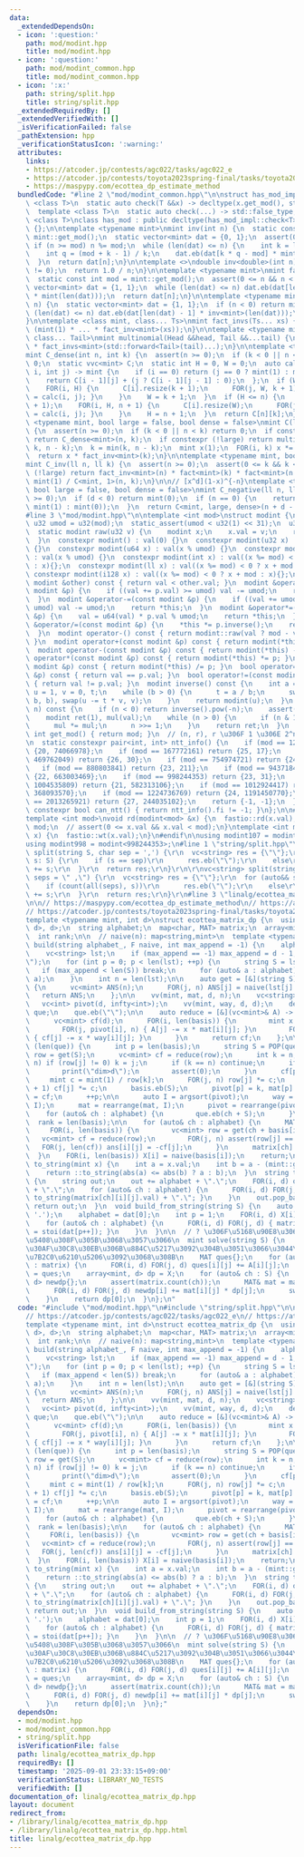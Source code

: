```yaml
---
data:
  _extendedDependsOn:
  - icon: ':question:'
    path: mod/modint.hpp
    title: mod/modint.hpp
  - icon: ':question:'
    path: mod/modint_common.hpp
    title: mod/modint_common.hpp
  - icon: ':x:'
    path: string/split.hpp
    title: string/split.hpp
  _extendedRequiredBy: []
  _extendedVerifiedWith: []
  _isVerificationFailed: false
  _pathExtension: hpp
  _verificationStatusIcon: ':warning:'
  attributes:
    links:
    - https://atcoder.jp/contests/agc022/tasks/agc022_e
    - https://atcoder.jp/contests/toyota2023spring-final/tasks/toyota2023spring_final_f
    - https://maspypy.com/ecottea_dp_estimate_method
  bundledCode: "#line 2 \"mod/modint_common.hpp\"\n\nstruct has_mod_impl {\n  template\
    \ <class T>\n  static auto check(T &&x) -> decltype(x.get_mod(), std::true_type{});\n\
    \  template <class T>\n  static auto check(...) -> std::false_type;\n};\n\ntemplate\
    \ <class T>\nclass has_mod : public decltype(has_mod_impl::check<T>(std::declval<T>()))\
    \ {};\n\ntemplate <typename mint>\nmint inv(int n) {\n  static const int mod =\
    \ mint::get_mod();\n  static vector<mint> dat = {0, 1};\n  assert(0 <= n);\n \
    \ if (n >= mod) n %= mod;\n  while (len(dat) <= n) {\n    int k = len(dat);\n\
    \    int q = (mod + k - 1) / k;\n    dat.eb(dat[k * q - mod] * mint::raw(q));\n\
    \  }\n  return dat[n];\n}\n\ntemplate <>\ndouble inv<double>(int n) {\n  assert(n\
    \ != 0);\n  return 1.0 / n;\n}\n\ntemplate <typename mint>\nmint fact(int n) {\n\
    \  static const int mod = mint::get_mod();\n  assert(0 <= n && n < mod);\n  static\
    \ vector<mint> dat = {1, 1};\n  while (len(dat) <= n) dat.eb(dat[len(dat) - 1]\
    \ * mint(len(dat)));\n  return dat[n];\n}\n\ntemplate <typename mint>\nmint fact_inv(int\
    \ n) {\n  static vector<mint> dat = {1, 1};\n  if (n < 0) return mint(0);\n  while\
    \ (len(dat) <= n) dat.eb(dat[len(dat) - 1] * inv<mint>(len(dat)));\n  return dat[n];\n\
    }\n\ntemplate <class mint, class... Ts>\nmint fact_invs(Ts... xs) {\n  return\
    \ (mint(1) * ... * fact_inv<mint>(xs));\n}\n\ntemplate <typename mint, class Head,\
    \ class... Tail>\nmint multinomial(Head &&head, Tail &&...tail) {\n  return fact<mint>(head)\
    \ * fact_invs<mint>(std::forward<Tail>(tail)...);\n}\n\ntemplate <typename mint>\n\
    mint C_dense(int n, int k) {\n  assert(n >= 0);\n  if (k < 0 || n < k) return\
    \ 0;\n  static vvc<mint> C;\n  static int H = 0, W = 0;\n  auto calc = [&](int\
    \ i, int j) -> mint {\n    if (i == 0) return (j == 0 ? mint(1) : mint(0));\n\
    \    return C[i - 1][j] + (j ? C[i - 1][j - 1] : 0);\n  };\n  if (W <= k) {\n\
    \    FOR(i, H) {\n      C[i].resize(k + 1);\n      FOR(j, W, k + 1) { C[i][j]\
    \ = calc(i, j); }\n    }\n    W = k + 1;\n  }\n  if (H <= n) {\n    C.resize(n\
    \ + 1);\n    FOR(i, H, n + 1) {\n      C[i].resize(W);\n      FOR(j, W) { C[i][j]\
    \ = calc(i, j); }\n    }\n    H = n + 1;\n  }\n  return C[n][k];\n}\n\ntemplate\
    \ <typename mint, bool large = false, bool dense = false>\nmint C(ll n, ll k)\
    \ {\n  assert(n >= 0);\n  if (k < 0 || n < k) return 0;\n  if constexpr (dense)\
    \ return C_dense<mint>(n, k);\n  if constexpr (!large) return multinomial<mint>(n,\
    \ k, n - k);\n  k = min(k, n - k);\n  mint x(1);\n  FOR(i, k) x *= mint(n - i);\n\
    \  return x * fact_inv<mint>(k);\n}\n\ntemplate <typename mint, bool large = false>\n\
    mint C_inv(ll n, ll k) {\n  assert(n >= 0);\n  assert(0 <= k && k <= n);\n  if\
    \ (!large) return fact_inv<mint>(n) * fact<mint>(k) * fact<mint>(n - k);\n  return\
    \ mint(1) / C<mint, 1>(n, k);\n}\n\n// [x^d](1-x)^{-n}\ntemplate <typename mint,\
    \ bool large = false, bool dense = false>\nmint C_negative(ll n, ll d) {\n  assert(n\
    \ >= 0);\n  if (d < 0) return mint(0);\n  if (n == 0) {\n    return (d == 0 ?\
    \ mint(1) : mint(0));\n  }\n  return C<mint, large, dense>(n + d - 1, d);\n}\n\
    #line 3 \"mod/modint.hpp\"\n\ntemplate <int mod>\nstruct modint {\n  static constexpr\
    \ u32 umod = u32(mod);\n  static_assert(umod < u32(1) << 31);\n  u32 val;\n\n\
    \  static modint raw(u32 v) {\n    modint x;\n    x.val = v;\n    return x;\n\
    \  }\n  constexpr modint() : val(0) {}\n  constexpr modint(u32 x) : val(x % umod)\
    \ {}\n  constexpr modint(u64 x) : val(x % umod) {}\n  constexpr modint(u128 x)\
    \ : val(x % umod) {}\n  constexpr modint(int x) : val((x %= mod) < 0 ? x + mod\
    \ : x){};\n  constexpr modint(ll x) : val((x %= mod) < 0 ? x + mod : x){};\n \
    \ constexpr modint(i128 x) : val((x %= mod) < 0 ? x + mod : x){};\n  bool operator<(const\
    \ modint &other) const { return val < other.val; }\n  modint &operator+=(const\
    \ modint &p) {\n    if ((val += p.val) >= umod) val -= umod;\n    return *this;\n\
    \  }\n  modint &operator-=(const modint &p) {\n    if ((val += umod - p.val) >=\
    \ umod) val -= umod;\n    return *this;\n  }\n  modint &operator*=(const modint\
    \ &p) {\n    val = u64(val) * p.val % umod;\n    return *this;\n  }\n  modint\
    \ &operator/=(const modint &p) {\n    *this *= p.inverse();\n    return *this;\n\
    \  }\n  modint operator-() const { return modint::raw(val ? mod - val : u32(0));\
    \ }\n  modint operator+(const modint &p) const { return modint(*this) += p; }\n\
    \  modint operator-(const modint &p) const { return modint(*this) -= p; }\n  modint\
    \ operator*(const modint &p) const { return modint(*this) *= p; }\n  modint operator/(const\
    \ modint &p) const { return modint(*this) /= p; }\n  bool operator==(const modint\
    \ &p) const { return val == p.val; }\n  bool operator!=(const modint &p) const\
    \ { return val != p.val; }\n  modint inverse() const {\n    int a = val, b = mod,\
    \ u = 1, v = 0, t;\n    while (b > 0) {\n      t = a / b;\n      swap(a -= t *\
    \ b, b), swap(u -= t * v, v);\n    }\n    return modint(u);\n  }\n  modint pow(ll\
    \ n) const {\n    if (n < 0) return inverse().pow(-n);\n    assert(n >= 0);\n\
    \    modint ret(1), mul(val);\n    while (n > 0) {\n      if (n & 1) ret *= mul;\n\
    \      mul *= mul;\n      n >>= 1;\n    }\n    return ret;\n  }\n  static constexpr\
    \ int get_mod() { return mod; }\n  // (n, r), r \u306F 1 \u306E 2^n \u4E57\u6839\
    \n  static constexpr pair<int, int> ntt_info() {\n    if (mod == 120586241) return\
    \ {20, 74066978};\n    if (mod == 167772161) return {25, 17};\n    if (mod ==\
    \ 469762049) return {26, 30};\n    if (mod == 754974721) return {24, 362};\n \
    \   if (mod == 880803841) return {23, 211};\n    if (mod == 943718401) return\
    \ {22, 663003469};\n    if (mod == 998244353) return {23, 31};\n    if (mod ==\
    \ 1004535809) return {21, 582313106};\n    if (mod == 1012924417) return {21,\
    \ 368093570};\n    if (mod == 1224736769) return {24, 1191450770};\n    if (mod\
    \ == 2013265921) return {27, 244035102};\n    return {-1, -1};\n  }\n  static\
    \ constexpr bool can_ntt() { return ntt_info().fi != -1; }\n};\n\n#ifdef FASTIO\n\
    template <int mod>\nvoid rd(modint<mod> &x) {\n  fastio::rd(x.val);\n  x.val %=\
    \ mod;\n  // assert(0 <= x.val && x.val < mod);\n}\ntemplate <int mod>\nvoid wt(modint<mod>\
    \ x) {\n  fastio::wt(x.val);\n}\n#endif\n\nusing modint107 = modint<1000000007>;\n\
    using modint998 = modint<998244353>;\n#line 1 \"string/split.hpp\"\nvc<string>\
    \ split(string S, char sep = ',') {\r\n  vc<string> res = {\"\"};\r\n  for (auto&&\
    \ s: S) {\r\n    if (s == sep)\r\n      res.eb(\"\");\r\n    else\r\n      res.back()\
    \ += s;\r\n  }\r\n  return res;\r\n}\r\n\r\nvc<string> split(string S, string\
    \ seps = \" ,\") {\r\n  vc<string> res = {\"\"};\r\n  for (auto&& s: S) {\r\n\
    \    if (count(all(seps), s))\r\n      res.eb(\"\");\r\n    else\r\n      res.back()\
    \ += s;\r\n  }\r\n  return res;\r\n}\r\n#line 3 \"linalg/ecottea_matrix_dp.hpp\"\
    \n\n// https://maspypy.com/ecottea_dp_estimate_method\n// https://atcoder.jp/contests/agc022/tasks/agc022_e\n\
    // https://atcoder.jp/contests/toyota2023spring-final/tasks/toyota2023spring_final_f\n\
    template <typename mint, int d>\nstruct ecottea_matrix_dp {\n  using MAT = array<array<mint,\
    \ d>, d>;\n  string alphabet;\n  map<char, MAT> matrix;\n  array<mint, d> X;\n\
    \  int rank;\n\n  // naive(n): map<string,mint>\n  template <typename F>\n  void\
    \ build(string alphabet_, F naive, int max_append = -1) {\n    alphabet = alphabet_;\n\
    \    vc<string> lst;\n    if (max_append == -1) max_append = d - 1;\n    lst.eb(\"\
    \");\n    for (int p = 0; p < len(lst); ++p) {\n      string S = lst[p];\n   \
    \   if (max_append < len(S)) break;\n      for (auto& a : alphabet) lst.eb(S +\
    \ a);\n    }\n    int n = len(lst);\n\n    auto get = [&](string S) -> vc<mint>\
    \ {\n      vc<mint> ANS(n);\n      FOR(j, n) ANS[j] = naive(lst[j] + S);\n   \
    \   return ANS;\n    };\n\n    vv(mint, mat, d, n);\n    vc<string> basis;\n \
    \   vc<int> pivot(d, infty<int>);\n    vv(mint, way, d, d);\n    deque<string>\
    \ que;\n    que.eb(\"\");\n\n    auto reduce = [&](vc<mint>& A) -> vc<mint> {\n\
    \      vc<mint> cf(d);\n      FOR(i, len(basis)) {\n        mint x = A[pivot[i]];\n\
    \        FOR(j, pivot[i], n) { A[j] -= x * mat[i][j]; }\n        FOR(j, len(basis))\
    \ { cf[j] -= x * way[i][j]; }\n      }\n      return cf;\n    };\n\n    while\
    \ (len(que)) {\n      int p = len(basis);\n      string S = POP(que);\n      vc<mint>\
    \ row = get(S);\n      vc<mint> cf = reduce(row);\n      int k = n;\n      FOR_R(j,\
    \ n) if (row[j] != 0) k = j;\n      if (k == n) continue;\n      if (p == d) {\n\
    \        print(\"dim>d\");\n        assert(0);\n      }\n      cf[p] += 1;\n \
    \     mint c = mint(1) / row[k];\n      FOR(j, n) row[j] *= c;\n      FOR(j, p\
    \ + 1) cf[j] *= c;\n      basis.eb(S);\n      pivot[p] = k, mat[p] = row, way[p]\
    \ = cf;\n      ++p;\n\n      auto I = argsort(pivot);\n      way = rearrange(way,\
    \ I);\n      mat = rearrange(mat, I);\n      pivot = rearrange(pivot, I);\n  \
    \    for (auto& ch : alphabet) {\n        que.eb(ch + S);\n      }\n    }\n  \
    \  rank = len(basis);\n\n    for (auto& ch : alphabet) {\n      MAT ans{};\n \
    \     FOR(i, len(basis)) {\n        vc<mint> row = get(ch + basis[i]);\n     \
    \   vc<mint> cf = reduce(row);\n        FOR(j, n) assert(row[j] == 0);\n     \
    \   FOR(j, len(cf)) ans[i][j] = -cf[j];\n      }\n      matrix[ch] = ans;\n  \
    \  }\n    FOR(i, len(basis)) X[i] = naive(basis[i]);\n    return;\n  }\n\n  string\
    \ to_string(mint x) {\n    int a = x.val;\n    int b = a - (mint::get_mod());\n\
    \    return ::to_string(abs(a) <= abs(b) ? a : b);\n  }\n  string to_string()\
    \ {\n    string out;\n    out += alphabet + \".\";\n    FOR(i, d) out += to_string(X[i].val)\
    \ + \".\";\n    for (auto& ch : alphabet) {\n      FOR(i, d) FOR(j, d) { out +=\
    \ to_string(matrix[ch][i][j].val) + \".\"; }\n    }\n    out.pop_back();\n   \
    \ return out;\n  }\n  void build_from_string(string S) {\n    auto dat = split(S,\
    \ '.');\n    alphabet = dat[0];\n    int p = 1;\n    FOR(i, d) X[i] = stoi(dat[p++]);\n\
    \    for (auto& ch : alphabet) {\n      FOR(i, d) FOR(j, d) { matrix[ch][i][j]\
    \ = stoi(dat[p++]); }\n    }\n  }\n\n  // ? \u306F\u5168\u90E8\u306E\u91CD\u306D\
    \u5408\u308F\u305B\u3068\u3057\u3066\n  mint solve(string S) {\n    // \u884C\u30D9\
    \u30AF\u30C8\u30EB\u306B\u884C\u5217\u3092\u304B\u3051\u3066\u3044\u3063\u3066\
    \u7B2C0\u6210\u5206\u3092\u3068\u308B\n    MAT ques{};\n    for (auto& [ch, A]\
    \ : matrix) {\n      FOR(i, d) FOR(j, d) ques[i][j] += A[i][j];\n    }\n    matrix['?']\
    \ = ques;\n    array<mint, d> dp = X;\n    for (auto& ch : S) {\n      array<mint,\
    \ d> newdp{};\n      assert(matrix.count(ch));\n      MAT& mat = matrix[ch];\n\
    \      FOR(i, d) FOR(j, d) newdp[i] += mat[i][j] * dp[j];\n      swap(dp, newdp);\n\
    \    }\n    return dp[0];\n  }\n};\n"
  code: "#include \"mod/modint.hpp\"\n#include \"string/split.hpp\"\n\n// https://maspypy.com/ecottea_dp_estimate_method\n\
    // https://atcoder.jp/contests/agc022/tasks/agc022_e\n// https://atcoder.jp/contests/toyota2023spring-final/tasks/toyota2023spring_final_f\n\
    template <typename mint, int d>\nstruct ecottea_matrix_dp {\n  using MAT = array<array<mint,\
    \ d>, d>;\n  string alphabet;\n  map<char, MAT> matrix;\n  array<mint, d> X;\n\
    \  int rank;\n\n  // naive(n): map<string,mint>\n  template <typename F>\n  void\
    \ build(string alphabet_, F naive, int max_append = -1) {\n    alphabet = alphabet_;\n\
    \    vc<string> lst;\n    if (max_append == -1) max_append = d - 1;\n    lst.eb(\"\
    \");\n    for (int p = 0; p < len(lst); ++p) {\n      string S = lst[p];\n   \
    \   if (max_append < len(S)) break;\n      for (auto& a : alphabet) lst.eb(S +\
    \ a);\n    }\n    int n = len(lst);\n\n    auto get = [&](string S) -> vc<mint>\
    \ {\n      vc<mint> ANS(n);\n      FOR(j, n) ANS[j] = naive(lst[j] + S);\n   \
    \   return ANS;\n    };\n\n    vv(mint, mat, d, n);\n    vc<string> basis;\n \
    \   vc<int> pivot(d, infty<int>);\n    vv(mint, way, d, d);\n    deque<string>\
    \ que;\n    que.eb(\"\");\n\n    auto reduce = [&](vc<mint>& A) -> vc<mint> {\n\
    \      vc<mint> cf(d);\n      FOR(i, len(basis)) {\n        mint x = A[pivot[i]];\n\
    \        FOR(j, pivot[i], n) { A[j] -= x * mat[i][j]; }\n        FOR(j, len(basis))\
    \ { cf[j] -= x * way[i][j]; }\n      }\n      return cf;\n    };\n\n    while\
    \ (len(que)) {\n      int p = len(basis);\n      string S = POP(que);\n      vc<mint>\
    \ row = get(S);\n      vc<mint> cf = reduce(row);\n      int k = n;\n      FOR_R(j,\
    \ n) if (row[j] != 0) k = j;\n      if (k == n) continue;\n      if (p == d) {\n\
    \        print(\"dim>d\");\n        assert(0);\n      }\n      cf[p] += 1;\n \
    \     mint c = mint(1) / row[k];\n      FOR(j, n) row[j] *= c;\n      FOR(j, p\
    \ + 1) cf[j] *= c;\n      basis.eb(S);\n      pivot[p] = k, mat[p] = row, way[p]\
    \ = cf;\n      ++p;\n\n      auto I = argsort(pivot);\n      way = rearrange(way,\
    \ I);\n      mat = rearrange(mat, I);\n      pivot = rearrange(pivot, I);\n  \
    \    for (auto& ch : alphabet) {\n        que.eb(ch + S);\n      }\n    }\n  \
    \  rank = len(basis);\n\n    for (auto& ch : alphabet) {\n      MAT ans{};\n \
    \     FOR(i, len(basis)) {\n        vc<mint> row = get(ch + basis[i]);\n     \
    \   vc<mint> cf = reduce(row);\n        FOR(j, n) assert(row[j] == 0);\n     \
    \   FOR(j, len(cf)) ans[i][j] = -cf[j];\n      }\n      matrix[ch] = ans;\n  \
    \  }\n    FOR(i, len(basis)) X[i] = naive(basis[i]);\n    return;\n  }\n\n  string\
    \ to_string(mint x) {\n    int a = x.val;\n    int b = a - (mint::get_mod());\n\
    \    return ::to_string(abs(a) <= abs(b) ? a : b);\n  }\n  string to_string()\
    \ {\n    string out;\n    out += alphabet + \".\";\n    FOR(i, d) out += to_string(X[i].val)\
    \ + \".\";\n    for (auto& ch : alphabet) {\n      FOR(i, d) FOR(j, d) { out +=\
    \ to_string(matrix[ch][i][j].val) + \".\"; }\n    }\n    out.pop_back();\n   \
    \ return out;\n  }\n  void build_from_string(string S) {\n    auto dat = split(S,\
    \ '.');\n    alphabet = dat[0];\n    int p = 1;\n    FOR(i, d) X[i] = stoi(dat[p++]);\n\
    \    for (auto& ch : alphabet) {\n      FOR(i, d) FOR(j, d) { matrix[ch][i][j]\
    \ = stoi(dat[p++]); }\n    }\n  }\n\n  // ? \u306F\u5168\u90E8\u306E\u91CD\u306D\
    \u5408\u308F\u305B\u3068\u3057\u3066\n  mint solve(string S) {\n    // \u884C\u30D9\
    \u30AF\u30C8\u30EB\u306B\u884C\u5217\u3092\u304B\u3051\u3066\u3044\u3063\u3066\
    \u7B2C0\u6210\u5206\u3092\u3068\u308B\n    MAT ques{};\n    for (auto& [ch, A]\
    \ : matrix) {\n      FOR(i, d) FOR(j, d) ques[i][j] += A[i][j];\n    }\n    matrix['?']\
    \ = ques;\n    array<mint, d> dp = X;\n    for (auto& ch : S) {\n      array<mint,\
    \ d> newdp{};\n      assert(matrix.count(ch));\n      MAT& mat = matrix[ch];\n\
    \      FOR(i, d) FOR(j, d) newdp[i] += mat[i][j] * dp[j];\n      swap(dp, newdp);\n\
    \    }\n    return dp[0];\n  }\n};"
  dependsOn:
  - mod/modint.hpp
  - mod/modint_common.hpp
  - string/split.hpp
  isVerificationFile: false
  path: linalg/ecottea_matrix_dp.hpp
  requiredBy: []
  timestamp: '2025-09-01 23:33:15+09:00'
  verificationStatus: LIBRARY_NO_TESTS
  verifiedWith: []
documentation_of: linalg/ecottea_matrix_dp.hpp
layout: document
redirect_from:
- /library/linalg/ecottea_matrix_dp.hpp
- /library/linalg/ecottea_matrix_dp.hpp.html
title: linalg/ecottea_matrix_dp.hpp
---
```


